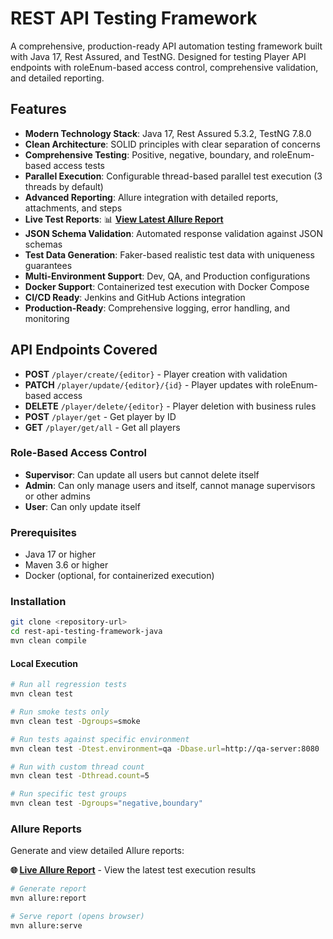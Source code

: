 # REST API Testing Framework

A comprehensive, production-ready API automation testing framework built with Java 17, Rest Assured, and TestNG. Designed for testing Player API endpoints with roleEnum-based access control, comprehensive validation, and detailed reporting.

##  Features

- **Modern Technology Stack**: Java 17, Rest Assured 5.3.2, TestNG 7.8.0
- **Clean Architecture**: SOLID principles with clear separation of concerns
- **Comprehensive Testing**: Positive, negative, boundary, and roleEnum-based access tests
- **Parallel Execution**: Configurable thread-based parallel test execution (3 threads by default)
- **Advanced Reporting**: Allure integration with detailed reports, attachments, and steps
- **Live Test Reports**: 📊 **[View Latest Allure Report](https://nyxlex2.github.io/rest-api-testing-framework-java)**
- **JSON Schema Validation**: Automated response validation against JSON schemas
- **Test Data Generation**: Faker-based realistic test data with uniqueness guarantees
- **Multi-Environment Support**: Dev, QA, and Production configurations
- **Docker Support**: Containerized test execution with Docker Compose
- **CI/CD Ready**: Jenkins and GitHub Actions integration
- **Production-Ready**: Comprehensive logging, error handling, and monitoring

## API Endpoints Covered

- **POST** `/player/create/{editor}` - Player creation with validation
- **PATCH** `/player/update/{editor}/{id}` - Player updates with roleEnum-based access
- **DELETE** `/player/delete/{editor}` - Player deletion with business rules
- **POST** `/player/get` - Get player by ID
- **GET** `/player/get/all` - Get all players

### Role-Based Access Control
- **Supervisor**: Can update all users but cannot delete itself
- **Admin**: Can only manage users and itself, cannot manage supervisors or other admins
- **User**: Can only update itself

### Prerequisites
- Java 17 or higher
- Maven 3.6 or higher
- Docker (optional, for containerized execution)

### Installation
```bash
git clone <repository-url>
cd rest-api-testing-framework-java
mvn clean compile
```

#### Local Execution
```bash
# Run all regression tests
mvn clean test

# Run smoke tests only
mvn clean test -Dgroups=smoke

# Run tests against specific environment
mvn clean test -Dtest.environment=qa -Dbase.url=http://qa-server:8080

# Run with custom thread count
mvn clean test -Dthread.count=5

# Run specific test groups
mvn clean test -Dgroups="negative,boundary"
```


### Allure Reports
Generate and view detailed Allure reports:

**🌐 [Live Allure Report](https://nyxlex2.github.io/rest-api-testing-framework-java)** - View the latest test execution results

```bash
# Generate report
mvn allure:report

# Serve report (opens browser)
mvn allure:serve

```
